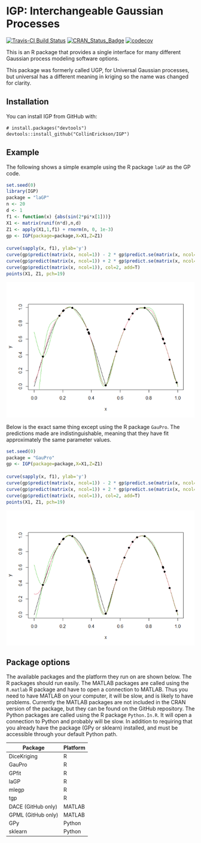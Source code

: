 
<!-- README.md is generated from README.Rmd. Please edit that file -->

# IGP: Interchangeable Gaussian Processes

[![Travis-CI Build
Status](https://travis-ci.org/CollinErickson/IGP.svg?branch=master)](https://travis-ci.org/CollinErickson/IGP)
[![CRAN_Status_Badge](https://www.r-pkg.org/badges/version/IGP)](https://cran.r-project.org/package=IGP)
[![codecov](https://app.codecov.io/gh/CollinErickson/IGP/branch/master/graph/badge.svg)](https://app.codecov.io/gh/CollinErickson/IGP)

This is an R package that provides a single interface for many different
Gaussian process modeling software options.

This package was formerly called UGP, for Universal Gaussian processes,
but universal has a different meaning in kriging so the name was changed
for clarity.

## Installation

You can install IGP from GitHub with:

    # install.packages("devtools")
    devtools::install_github("CollinErickson/IGP")

## Example

The following shows a simple example using the R package `laGP` as the
GP code.

``` r
set.seed(0)
library(IGP)
package = "laGP"
n <- 20
d <- 1
f1 <- function(x) {abs(sin(2*pi*x[1]))}
X1 <- matrix(runif(n*d),n,d)
Z1 <- apply(X1,1,f1) + rnorm(n, 0, 1e-3)
gp <- IGP(package=package,X=X1,Z=Z1)

curve(sapply(x, f1), ylab='y')
curve(gp$predict(matrix(x, ncol=1)) - 2 * gp$predict.se(matrix(x, ncol=1)), col=3, add=T)
curve(gp$predict(matrix(x, ncol=1)) + 2 * gp$predict.se(matrix(x, ncol=1)), col=3, add=T)
curve(gp$predict(matrix(x, ncol=1)), col=2, add=T)
points(X1, Z1, pch=19)
```

![](tools/README-example1D-1.png)<!-- -->

Below is the exact same thing except using the R package `GauPro`. The
predictions made are indistinguishable, meaning that they have fit
approximately the same parameter values.

``` r
set.seed(0)
package = "GauPro"
gp <- IGP(package=package,X=X1,Z=Z1)

curve(sapply(x, f1), ylab='y')
curve(gp$predict(matrix(x, ncol=1)) - 2 * gp$predict.se(matrix(x, ncol=1)), col=3, add=T)
curve(gp$predict(matrix(x, ncol=1)) + 2 * gp$predict.se(matrix(x, ncol=1)), col=3, add=T)
curve(gp$predict(matrix(x, ncol=1)), col=2, add=T)
points(X1, Z1, pch=19)
```

![](tools/README-example1D_2-1.png)<!-- -->

## Package options

The available packages and the platform they run on are shown below. The
R packages should run easily. The MATLAB packages are called using the
`R.matlab` R package and have to open a connection to MATLAB. Thus you
need to have MATLAB on your computer, it will be slow, and is likely to
have problems. Currently the MATLAB packages are not included in the
CRAN version of the package, but they can be found on the GitHub
repository. The Python packages are called using the R package
`Python.In.R`. It will open a connection to Python and probably will be
slow. In addition to requiring that you already have the package (GPy or
sklearn) installed, and must be accessible through your default Python
path.

| Package            | Platform |
|--------------------|----------|
| DiceKriging        | R        |
| GauPro             | R        |
| GPfit              | R        |
| laGP               | R        |
| mlegp              | R        |
| tgp                | R        |
| DACE (GitHub only) | MATLAB   |
| GPML (GitHub only) | MATLAB   |
| GPy                | Python   |
| sklearn            | Python   |

